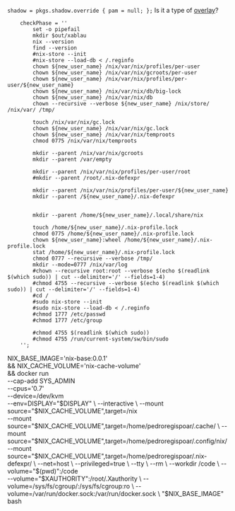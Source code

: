 

`shadow = pkgs.shadow.override { pam = null; };` Is it a type of [overlay](https://www.youtube.com/watch?v=W85mF1zWA2o)?


        checkPhase = ''
            set -o pipefail
            mkdir $out/xablau
            nix --version
            find --version
            #nix-store --init
            #nix-store --load-db < /.reginfo
            chown ${new_user_name} /nix/var/nix/profiles/per-user
            chown ${new_user_name} /nix/var/nix/gcroots/per-user
            chown ${new_user_name} /nix/var/nix/profiles/per-user/${new_user_name}
            chown ${new_user_name} /nix/var/nix/db/big-lock
            chown ${new_user_name} /nix/var/nix/db
            chown --recursive --verbose ${new_user_name} /nix/store/ /nix/var/ /tmp/

            touch /nix/var/nix/gc.lock
            chown ${new_user_name} /nix/var/nix/gc.lock
            chown ${new_user_name} /nix/var/nix/temproots
            chmod 0775 /nix/var/nix/temproots

            mkdir --parent /nix/var/nix/gcroots
            mkdir --parent /var/empty

            mkdir --parent /nix/var/nix/profiles/per-user/root
            #mkdir --parent /root/.nix-defexpr

            mkdir --parent /nix/var/nix/profiles/per-user/${new_user_name}
            mkdir --parent /${new_user_name}/.nix-defexpr


            mkdir --parent /home/${new_user_name}/.local/share/nix

            touch /home/${new_user_name}/.nix-profile.lock
            chmod 0775 /home/${new_user_name}/.nix-profile.lock
            chown ${new_user_name}:wheel /home/${new_user_name}/.nix-profile.lock
            stat /home/${new_user_name}/.nix-profile.lock
            chmod 0777 --recursive --verbose /tmp/
            mkdir --mode=0777 /nix/var/log
            #chown --recursive root:root --verbose $(echo $(readlink $(which sudo)) | cut --delimiter='/' --fields=1-4)
            #chmod 4755 --recursive --verbose $(echo $(readlink $(which sudo)) | cut --delimiter='/' --fields=1-4)
            #cd /
            #sudo nix-store --init
            #sudo nix-store --load-db < /.reginfo
            #chmod 1777 /etc/passwd
            #chmod 1777 /etc/group

            #chmod 4755 $(readlink $(which sudo))
            #chmod 4755 /run/current-system/sw/bin/sudo
        '';
        
        
NIX_BASE_IMAGE='nix-base:0.0.1' \
&& NIX_CACHE_VOLUME='nix-cache-volume' \
&& docker run \
--cap-add SYS_ADMIN \
--cpus='0.7' \
--device=/dev/kvm \
--env=DISPLAY="$DISPLAY" \
--interactive \
--mount source="$NIX_CACHE_VOLUME",target=/nix \
--mount source="$NIX_CACHE_VOLUME",target=/home/pedroregispoar/.cache/ \
--mount source="$NIX_CACHE_VOLUME",target=/home/pedroregispoar/.config/nix/ \
--mount source="$NIX_CACHE_VOLUME",target=/home/pedroregispoar/.nix-defexpr/ \
--net=host \
--privileged=true \
--tty \
--rm \
--workdir /code \
--volume="$(pwd)":/code \
--volume="$XAUTHORITY":/root/.Xauthority \
--volume=/sys/fs/cgroup/:/sys/fs/cgroup:ro \
--volume=/var/run/docker.sock:/var/run/docker.sock \
"$NIX_BASE_IMAGE" bash
